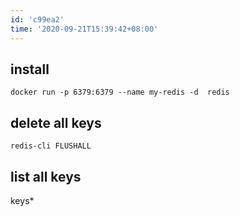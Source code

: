 ```yaml
---
id: 'c99ea2'
time: '2020-09-21T15:39:42+08:00'
---
```

## install
```
docker run -p 6379:6379 --name my-redis -d  redis 
```
## delete all keys 

```
redis-cli FLUSHALL
```
## list all keys
keys* 